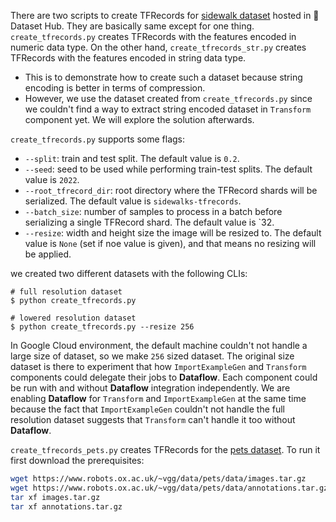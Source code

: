 There are two scripts to create TFRecords for [sidewalk dataset](https://huggingface.co/datasets/segments/sidewalk-semantic) hosted in 🤗 Dataset Hub. They are basically same except for one thing. `create_tfrecords.py` creates TFRecords with the features encoded in numeric data type. On the other hand, `create_tfrecords_str.py` creates TFRecords with the features encoded in string data type. 
- This is to demonstrate how to create such a dataset because string encoding is better in terms of compression.
- However, we use the dataset created from `create_tfrecords.py` since we couldn't find a way to extract string encoded dataset in `Transform` component yet. We will explore the solution afterwards.

`create_tfrecords.py` supports some flags:
- `--split`: train and test split. The default value is `0.2`.
- `--seed`: seed to be used while performing train-test splits. The default value is `2022`.
- `--root_tfrecord_dir`: root directory where the TFRecord shards will be serialized. The default value is `sidewalks-tfrecords`.
- `--batch_size`: number of samples to process in a batch before serializing a single TFRecord shard. The default value is `32.
- `--resize`: width and height size the image will be resized to. The default value is `None` (set if noe value is given), and that means no resizing will be applied.

we created two different datasets with the following CLIs:
```console
# full resolution dataset
$ python create_tfrecords.py

# lowered resolution dataset
$ python create_tfrecords.py --resize 256
```

In Google Cloud environment, the default machine couldn't not handle a large size of dataset, so we make `256` sized dataset. The original size dataset is there to experiment that how `ImportExampleGen` and `Transform` components could delegate their jobs to **Dataflow**. Each component could be run with and without **Dataflow** integration independently. We are enabling **Dataflow** for `Transform` and `ImportExampleGen` at the same time because the fact that `ImportExampleGen` couldn't not handle the full resolution dataset suggests that `Transform` can't handle it too without **Dataflow**.

`create_tfrecords_pets.py` creates TFRecords for the [pets dataset](http://www.robots.ox.ac.uk/~vgg/data/pets/). To run it first download
the prerequisites:

```bash
wget https://www.robots.ox.ac.uk/~vgg/data/pets/data/images.tar.gz
wget https://www.robots.ox.ac.uk/~vgg/data/pets/data/annotations.tar.gz
tar xf images.tar.gz
tar xf annotations.tar.gz
```
